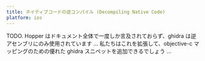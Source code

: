 ```yaml
---
title: ネイティブコードの逆コンパイル (Decompiling Native Code)
platform: ios
---
```


TODO. Hopper はドキュメント全体で一度しか言及されておらず、ghidra は逆アセンブリにのみ使用されています ... 私たちはこれを拡張して、objective-c マッピングのための優れた ghidra スニペットを追加できるでしょう ...
